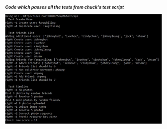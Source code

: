 ***Code which passes all the tests from chuck's test script***
<p align="center">
  <img src="web/resources/images/testresults.JPG" alt="test results"/>
</p>
